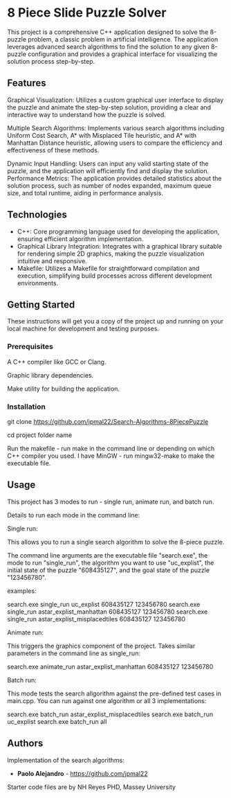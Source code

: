 # 8 Piece Slide Puzzle Solver

This project is a comprehensive C++ application designed to solve the 8-puzzle problem, a classic problem in artificial intelligence. The application leverages advanced search algorithms to find the solution to any given 8-puzzle configuration and provides a graphical interface for visualizing the solution process step-by-step.

## Features

Graphical Visualization: Utilizes a custom graphical user interface to display the puzzle and animate the step-by-step solution, providing a clear and interactive way to understand how the puzzle is solved.

Multiple Search Algorithms: Implements various search algorithms including Uniform Cost Search, A* with Misplaced Tile heuristic, and A* with Manhattan Distance heuristic, allowing users to compare the efficiency and effectiveness of these methods.

Dynamic Input Handling: Users can input any valid starting state of the puzzle, and the application will efficiently find and display the solution.
Performance Metrics: The application provides detailed statistics about the solution process, such as number of nodes expanded, maximum queue size, and total runtime, aiding in performance analysis.

## Technologies

* C++: Core programming language used for developing the application, ensuring efficient algorithm implementation.
* Graphical Library Integration: Integrates with a graphical library suitable for rendering simple 2D graphics, making the puzzle visualization intuitive and responsive.
* Makefile: Utilizes a Makefile for straightforward compilation and execution, simplifying build processes across different development environments.

## Getting Started

These instructions will get you a copy of the project up and running on your local machine for development and testing purposes.

### Prerequisites

A C++ compiler like GCC or Clang.

Graphic library dependencies.

Make utility for building the application.

### Installation

git clone https://github.com/jpmal22/Search-Algorithms-8PiecePuzzle

cd project folder name

Run the makefile - run make in the command line or depending on which C++ compiler you used. I have MinGW - run mingw32-make to make the executable file. 

## Usage

This project has 3 modes to run - single run, animate run, and batch run. 

Details to run each mode in the command line:

Single run: 

This allows you to run a single search algorithm to solve the 8-piece puzzle. 

The command line arguments are the executable file "search.exe", the mode to run "single_run", the algorithm you want to use "uc_explist", the initial state of the puzzle "608435127", and the goal state of the puzzle "123456780".

examples: 

search.exe single_run uc_explist 608435127 123456780
search.exe single_run astar_explist_manhattan 608435127 123456780
search.exe single_run astar_explist_misplacedtiles 608435127 123456780

Animate run:

This triggers the graphics component of the project. Takes similar parameters in the command line as single_run:

search.exe animate_run astar_explist_manhattan 608435127 123456780

Batch run:

This mode tests the search allgorithm against the pre-defined test cases in main.cpp. You can run against one algorithm or all 3 implementations:

search.exe batch_run astar_explist_misplacedtiles 
search.exe batch_run uc_explist 
search.exe batch_run all 

## Authors

Implementation of the search algorithms: 

* **Paolo Alejandro** - https://github.com/jpmal22

Starter code files are by NH Reyes PHD, Massey University



